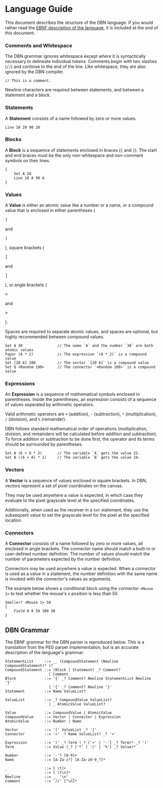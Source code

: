 # Language Guide

This document describes the structure of the DBN language.
If you would rather read the [EBNF description of the language][ebnf],
it is included at the end of this document. 

[ebnf]: https://github.com/brendanberg/dbn/blob/master/documentation/language.md#dbn-grammar

### Comments and Whitespace

The DBN grammar ignores whitespace except where it is syntactically necessary to delineate individual tokens.
Comments begin with two slashes (`//`) and continue to the end of the line.
Like whitespace, they are also ignored by the DBN compiler.

```
// This is a comment.
```

Newline characters are required between statements,
and between a statement and a block.

### Statements

A __Statement__ consists of a name followed by zero or more values.

```
Line 10 20 90 20
```


### Blocks

A __Block__ is a sequence of statements enclosed in braces (`{` and `}`).
The start and end braces must be the only non-whitespace and non-comment
symbols on their lines.

```
{
    Set A 20
    Line 10 A 90 A
}
```

### Values

A __Value__ is either an atomic value like a number or a name,
or a compound value that is enclosed in either parentheses
<nobr>(<pre>(</pre> and <pre>)</pre>)</nobr>,
square brackets <nobr>(<pre>[</pre> and <pre>]</pre>)</nobr>,
or angle brackets <nobr>(<pre>&lt;</pre> and <pre>&gt;</pre>)</nobr>.

Spaces are required to separate atomic values,
and spaces are optional, but highly recommended between compound values.

```
Set A 30                // The name `A` and the number `30` are both atomic values
Paper (A * 2)           // The expression `(A * 2)` is a compound value
Set [20 A] 100          // The vector `[20 A]` is a compound value
Set Q <Random 100>      // The connector `<Random 100>` is a compound value
```

### Expressions

An __Expression__ is a sequence of mathematical symbols enclosed in parentheses.
Inside the parentheses, an expression consists of a sequence of values
separated by arithmetic operators.

Valid arithmetic operators are `+` (addition), `-` (subtraction), `*`
(multiplication), `/` (division), and `%` (remainder).

DBN follows standard mathematical order of operations (multiplication,
division, and remainders will be calculated before addition and subtraction).
To force addition or subtraction to be done first, the operator and its terms
should be surrounded by parentheses.

```
Set A (6 + 8 * 2)       // The variable `A` gets the value 22.
Set B ((6 + 8) * 2)     // The variable `B` gets the value 28.
```

### Vectors

A __Vector__ is a sequence of values enclosed in square brackets.
In DBN, vectors represent a set of pixel coordinates on the canvas.

They may be used anywhere a value is expected,
in which case they evaluate to the pixel grayscale level at the specified coordinates.

Additionally, when used as the receiver in a `Set` statement,
they use the subsequent value to set the grayscale level for the pixel at the specified location.

### Connectors

A __Connector__ consists of a name followed by zero or more values,
all enclosed in angle brackets.
The connector name should match a built-in or user-defined number definition.
The number of values should match the number of parameters expected by the number definition.

Connectors may be used anywhere a value is expected.
When a connector is used as a value in a statement,
the number definition with the same name is invoked with the connector's values as arguments.

The example below shows a conditional block using the connector `<Mouse 1>`
to test whether the mouse's x position is less than 50.

```
Smaller? <Mouse 1> 50
{
    Field 0 0 50 100 30
}
```

## DBN Grammar

The EBNF grammar for the DBN parser is reproduced below.
This is a translation from the PEG parser implementation,
but is an accurate description of the language's grammar.

```
StatementList     ::= __ (CompoundStatement (Newline CompoundStatement)* )?
CompoundStatement ::= (Block | Statement) _? Comment?
                    | Comment
Block             ::= '{' _? Comment? Newline StatementList Newline '}'
                    | '{' _? Comment? Newline '}'
Statement         ::= Name ValueList?

ValueList         ::= _? CompoundValue ValueList?
                    | _ AtomicValue ValueList?

Value             ::= CompoundValue | AtomicValue
CompoundValue     ::= Vector | Connector | Expression
AtomicValue       ::= Number | Name

Vector            ::= '[' ValueList _? ']'
Connector         ::= '<' _? Name ValueList? _? '>'

Expression        ::= '(' _? Term (_? ['+' | '-'] _? Term)* _? ')'
Term              ::= Value (_? ['*' | '/' | '%'] _? Value)*

Number            ::= '-'? [0-9]+
Name              ::= [A-Za-z?] [A-Za-z0-9_?]*

_                 ::= [ \t]+
__                ::= [ \t\n]*
Newline           ::= __ '\n' __
Comment           ::= '//' [^\n]*
```
